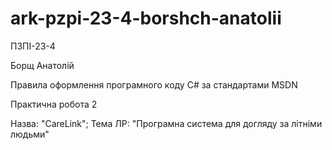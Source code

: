 # ark-pzpi-23-4-borshch-anatolii

ПЗПІ-23-4

Борщ Анатолій

Правила оформлення програмного коду C# за стандартами MSDN

Практична робота 2

Назва: "CareLink"; Тема ЛР: "Програмна система для догляду за літніми людьми"
